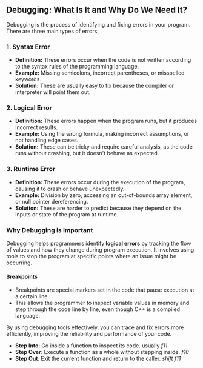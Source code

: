 ## Debugging: What Is It and Why Do We Need It?

Debugging is the process of identifying and fixing errors in your program. There are three main types of errors:

### 1. **Syntax Error**
   - **Definition:** These errors occur when the code is not written according to the syntax rules of the programming language. 
   - **Example:** Missing semicolons, incorrect parentheses, or misspelled keywords.
   - **Solution:** These are usually easy to fix because the compiler or interpreter will point them out.

### 2. **Logical Error**
   - **Definition:** These errors happen when the program runs, but it produces incorrect results. 
   - **Example:** Using the wrong formula, making incorrect assumptions, or not handling edge cases.
   - **Solution:** These can be tricky and require careful analysis, as the code runs without crashing, but it doesn't behave as expected.

### 3. **Runtime Error**
   - **Definition:** These errors occur during the execution of the program, causing it to crash or behave unexpectedly.
   - **Example:** Division by zero, accessing an out-of-bounds array element, or null pointer dereferencing.
   - **Solution:** These are harder to predict because they depend on the inputs or state of the program at runtime.

### Why Debugging is Important

Debugging helps programmers identify **logical errors** by tracking the flow of values and how they change during program execution. It involves using tools to stop the program at specific points where an issue might be occurring.

#### **Breakpoints**
- Breakpoints are special markers set in the code that pause execution at a certain line.
- This allows the programmer to inspect variable values in memory and step through the code line by line, even though C++ is a compiled language.

By using debugging tools effectively, you can trace and fix errors more efficiently, improving the reliability and performance of your code.


- **Step Into**: Go inside a function to inspect its code. usually *f11*
- **Step Over**: Execute a function as a whole without stepping inside. *f10*
- **Step Out**: Exit the current function and return to the caller. *shift f11*
